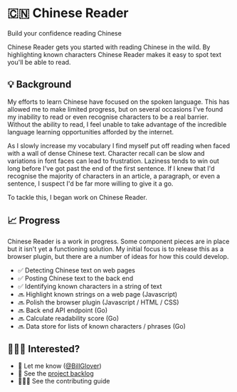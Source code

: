 # 🇨🇳 Chinese Reader

Build your confidence reading Chinese

Chinese Reader gets you started with reading Chinese in the wild. By highlighting known characters Chinese Reader makes it easy to spot text you'll be able to read.

## 💡 Background

My efforts to learn Chinese have focused on the spoken language. This has allowed me to make limited progress, but on several occasions I've found my inability to read or even recognise characters to be a real barrier. Without the ability to read, I feel unable to take advantage of the incredible language learning opportunities afforded by the internet.

As I slowly increase my vocabulary I find myself put off reading when faced with a wall of dense Chinese text. Character recall can be slow and variations in font faces can lead to frustration. Laziness tends to win out long before I've got past the end of the first sentence. If I knew that I'd recognise the majority of characters in an article, a paragraph, or even a sentence, I suspect I'd be far more willing to give it a go.

To tackle this, I began work on Chinese Reader.

## 📈 Progress

Chinese Reader is a work in progress. Some component pieces are in place but it isn't yet a functioning solution. My initial focus is to release this as a browser plugin, but there are a number of ideas for how this could develop.

* ✅ Detecting Chinese text on web pages
* ✅ Posting Chinese text to the back end
* ✅ Identifying known characters in a string of text
* 🔜 Highlight known strings on a web page (Javascript)
* 🔜 Polish the browser plugin (Javascript / HTML / CSS)
* 🔜 Back end API endpoint (Go)
* 🔜 Calculate readability score (Go)
* 🔜 Data store for lists of known characters / phrases (Go)

## 🙋🏻‍♀️ Interested?
* 👋 Let me know ([@BillGlover](https://twitter.com/billglover))
* 📝 See the [project backlog](https://github.com/billglover/zn-reader/projects/1)
* 👩🏾‍💻 See the contributing guide
